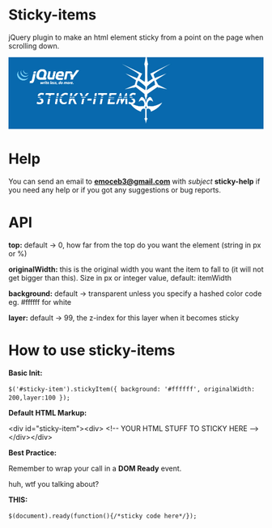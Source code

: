 # Sticky-items
jQuery plugin to make an html element sticky from a point on the page when scrolling down.

![Home Image](https://raw.githubusercontent.com/Ragers/sticky-items/master/res/img/sticky-items.jpg)

# Help
 
 You can send an email to **emoceb3@gmail.com** with _subject_ **sticky-help** if you need any help or if you got any suggestions or bug reports.
 
# API
 **top:** default -> 0, how far from the top do you want the element (string in px or %)

 **originalWidth:** this is the original width you want the item to fall to (it will not get bigger than this). Size in px or integer value, default: itemWidth
 
 **background:** default -> transparent unless you specify a hashed color code eg. #ffffff for white
 
 **layer:** default -> 99, the z-index for this layer when it becomes sticky
 
# How to use sticky-items
**Basic Init:**

`$('#sticky-item').stickyItem({
    background: '#ffffff', originalWidth: 200,layer:100
 });`
 
 **Default HTML Markup:**
 
 &lt;div id="sticky-item"&gt;&lt;div&gt;
 &lt;!-- YOUR HTML STUFF TO STICKY HERE --&gt;
 &lt;/div&gt;&lt;/div&gt;
 
 **Best Practice:**
 
 Remember to wrap your call in a **DOM Ready** event.
 
 huh, wtf you talking about?
 
 **THIS:**
 
 `$(document).ready(function(){/*sticky code here*/});`